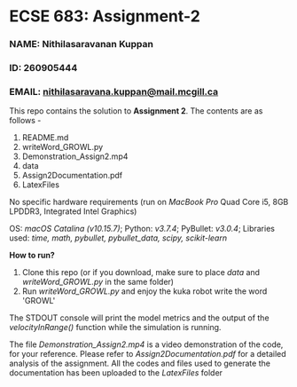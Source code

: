 # ECSE 683: Assignment-2
### NAME: Nithilasaravanan Kuppan
### ID: 260905444
### EMAIL: nithilasaravana.kuppan@mail.mcgill.ca


This repo contains the solution to **Assignment 2**. The contents are as follows - 
1. README.md
2. writeWord_GROWL.py
3. Demonstration_Assign2.mp4
4. data
5. Assign2Documentation.pdf
6. LatexFiles

No specific hardware requirements (run on *MacBook Pro* Quad Core i5, 8GB LPDDR3, Integrated Intel Graphics)

OS: *macOS Catalina (v10.15.7)*; 
Python: *v3.7.4*; 
PyBullet: *v3.0.4*; 
Libraries used: *time, math, pybullet, pybullet_data, scipy, scikit-learn*


**How to run?**
1. Clone this repo (or if you download, make sure to place *data* and *writeWord_GROWL.py* in the same folder)
2. Run *writeWord_GROWL.py* and enjoy the kuka robot write the word 'GROWL'

The STDOUT console will print the model metrics and the output of the *velocityInRange()* function while the simulation is running.

The file *Demonstration_Assign2.mp4* is a video demonstration of the code, for your reference. Please refer to *Assign2Documentation.pdf* for a detailed analysis of the assignment. All the codes and files used to generate the documentation has been uploaded to the *LatexFiles* folder



